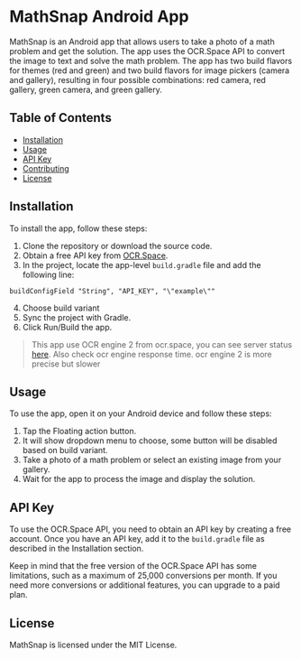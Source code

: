 # MathSnap Android App

MathSnap is an Android app that allows users to take a photo of a math problem and get the solution. The app uses the OCR.Space API to convert the image to text and solve the math problem. The app has two build flavors for themes (red and green) and two build flavors for image pickers (camera and gallery), resulting in four possible combinations: red camera, red gallery, green camera, and green gallery.

## Table of Contents

- [Installation](#installation)
- [Usage](#usage)
- [API Key](#api-key)
- [Contributing](#contributing)
- [License](#license)

## Installation

To install the app, follow these steps:

1. Clone the repository or download the source code.
2. Obtain a free API key from [OCR.Space](https://ocr.space/ocrapi/freekey).
3. In the project, locate the app-level `build.gradle` file and add the following line:
```
buildConfigField "String", "API_KEY", "\"example\""
```
4. Choose build variant
5. Sync the project with Gradle.
6. Click Run/Build the app.


> This app use OCR engine 2 from ocr.space, you can see server status [here](https://status.ocr.space/).
> Also check ocr engine response time. ocr engine 2 is more precise but slower

## Usage

To use the app, open it on your Android device and follow these steps:

1. Tap the Floating action button.
2. It will show dropdown menu to choose, some button will be disabled based on build variant.
3. Take a photo of a math problem or select an existing image from your gallery.
4. Wait for the app to process the image and display the solution.


## API Key

To use the OCR.Space API, you need to obtain an API key by creating a free account. Once you have an API key, add it to the `build.gradle` file as described in the Installation section.

Keep in mind that the free version of the OCR.Space API has some limitations, such as a maximum of 25,000 conversions per month. If you need more conversions or additional features, you can upgrade to a paid plan.

## License
MathSnap is licensed under the MIT License.
